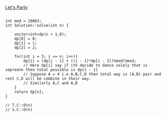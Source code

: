 [Let's Party](https://www.scaler.com/academy/mentee-dashboard/class/43294/homework/problems/1065/?navref=cl_pb_nv_tb)


```

int mod = 10003;
int Solution::solve(int n) {

    vector<int>dp(n + 1,0);
    dp[0] = 0;
    dp[1] = 1;
    dp[2] = 2;

    for(int i = 3; i <= n; i++){
        dp[i] = (dp[i - 1] + ((i - 1)*dp[i - 2])%mod)%mod;
        // Here dp[i] say if ith decide to dance solely that is sepreate then total possible is dp[i - 1]
        // Suppose A = 4 i.e A,B,C,D then total way is (A,B) pair and rest C,D will be combine in their way.
        // Similarly A,C and A,D
    }
    return dp[n];
}

// T.C::O(n)
// S.C::O(n)


```
